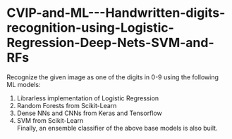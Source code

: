 # CVIP-and-ML---Handwritten-digits-recognition-using-Logistic-Regression-Deep-Nets-SVM-and-RFs

Recognize the given image as one of the digits in 0-9 using the following ML models:
1. Librarless implementation of Logistic Regression
2. Random Forests from Scikit-Learn
3. Dense NNs and CNNs from Keras and Tensorflow
4. SVM from Scikit-Learn\
Finally, an ensemble classifier of the above base models is also built.

